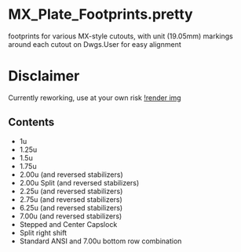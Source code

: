 # MX_Plate_Footprints.pretty
footprints for various MX-style cutouts, with unit (19.05mm) markings around each cutout on Dwgs.User for easy alignment

# Disclaimer
Currently reworking, use at your own risk 
[!render img](https://github.com/audrentis/MX_Plate_Footprints.pretty/blob/main/example.png)
## Contents
* 1u
* 1.25u
* 1.5u
* 1.75u 
* 2.00u (and reversed stabilizers)
* 2.00u Split (and reversed stabilizers)
* 2.25u (and reversed stabilizers)
* 2.75u (and reversed stabilizers)
* 6.25u (and reversed stabilizers)
* 7.00u (and reversed stabilizers)
* Stepped and Center Capslock 
* Split right shift 
* Standard ANSI and 7.00u bottom row combination 



